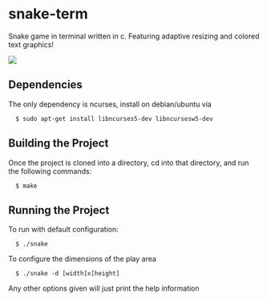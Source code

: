 # snake-term
Snake game in terminal written in c. Featuring adaptive resizing and colored text graphics!

![](/images/snake.gif)

## Dependencies
The only dependency is ncurses, install on debian/ubuntu via 
```
  $ sudo apt-get install libncurses5-dev libncursesw5-dev
```

## Building the Project
Once the project is cloned into a directory, cd into that directory, and run the following commands:
```
  $ make
```

## Running the Project
To run with default configuration:
```
  $ ./snake
```
To configure the dimensions of the play area
```
  $ ./snake -d [width]x[height]
```
Any other options given will just print the help information
